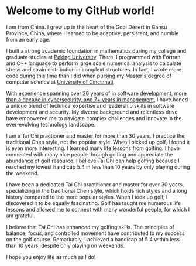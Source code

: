 # Welcome to my GitHub world! 

I am from China. I grew up in the heart of the Gobi Desert in Gansu Province, China, where I learned to be adaptive, persistent, and humble from an early age.  

I built a strong academic foundation in mathematics during my college and graduate studies at [Peking University](https://english.pku.edu.cn/). There, I programmed with Fortran and C++ language to perform large scale numerical analysis to calculate stress and strain distribution in complext structures. In fact, I wrote more code during this time than I did when pursing my Master's degree of computer science at [University of Cincinnati](https://www.uc.edu). 

With [experience spanning over 20 years of in software development, more than a decade in cybersecurity, and 7+ years in management](https://github.com/therightwei/aboutme/blob/main/introduction.md), I have honed a unique blend of technical expertise and leadership skills in software development and security. My diverse background and relentless drive have empowered me to navigate complex challenges and innovate in the ever-evolving technology landscape.

I am a Tai Chi practioner and master for more than 30 years. I practice the traditional Chen style, not the popular style. When I picked up golf, I found it is even more interesting. I learned many life lessons from golfing. I have connected with many nice people through golfing and appreciate the abundance of golf resource. I believe Tai Chi can help golfing because I reached my lowest handicap 5.4 in less than 10 years by only playing during the weekend.

I have been a dedicated Tai Chi practitioner and master for over 30 years, specializing in the traditional Chen style, which holds rich styles and a long history compared to the more popular styles. When I took up golf, I discovered it to be equally fascinating. Golf has taught me numerous life lessons and allowed me to connect with many wonderful people, for which I am grateful.

I believe that Tai Chi has enhanced my golfing skills. The principles of balance, focus, and controlled movement have contributed to my success on the golf course. Remarkably, I achieved a handicap of 5.4 within less than 10 years, despite only playing on weekends.  

I hope you enjoy life as much as I do! 
